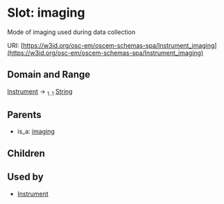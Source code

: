 
# Slot: imaging

Mode of imaging used during data collection

URI: [https://w3id.org/osc-em/oscem-schemas-spa/Instrument_imaging](https://w3id.org/osc-em/oscem-schemas-spa/Instrument_imaging)


## Domain and Range

[Instrument](Instrument.md) &#8594;  <sub>1..1</sub> [String](types/String.md)

## Parents

 *  is_a: [imaging](imaging.md)

## Children


## Used by

 * [Instrument](Instrument.md)
